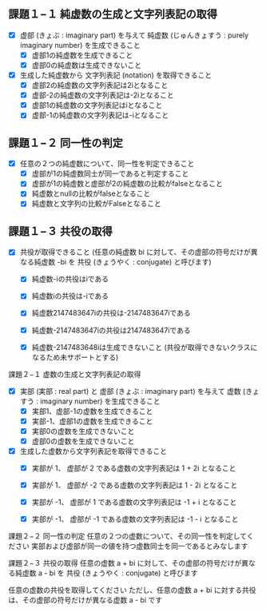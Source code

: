 ﻿## 課題１−１ 純虚数の生成と文字列表記の取得

- [x] 虚部 (きょぶ : imaginary part) を与えて 純虚数 (じゅんきょすう : purely imaginary number) を生成できること
  - [x] 虚部1の純虚数を生成できること
  - [x] 虚部0の純虚数は生成できないこと
  
- [x] 生成した純虚数から 文字列表記 (notation) を取得できること
  - [x] 虚部2の純虚数の文字列表記は2iとなること
  - [x] 虚部-2の純虚数の文字列表記は-2iとなること
  - [x] 虚部1の純虚数の文字列表記はiとなること
  - [x] 虚部-1の純虚数の文字列表記は-iとなること
  
## 課題１−２ 同一性の判定

- [x] 任意の２つの純虚数について、同一性を判定できること
  - [x] 虚部が1の純虚数同士が同一であると判定すること
  - [x] 虚部が1の純虚数と虚部が2の純虚数の比較がfalseとなること
  - [x] 純虚数とnullの比較がfalseとなること
  - [x] 純虚数と文字列の比較がFalseとなること

## 課題１−３ 共役の取得

- [x] 共役が取得できること (任意の純虚数 bi に対して、その虚部の符号だけが異なる純虚数 -bi を 共役 (きょうやく : conjugate) と呼びます)
    - [x] 純虚数-iの共役はiである
    - [x] 純虚数iの共役は-iである
    - [x] 純虚数2147483647iの共役は-2147483647iである
    - [x] 純虚数-2147483647iの共役は2147483647iである
    - [x] 純虚数-2147483648iは生成できないこと (共役が取得できないクラスになるため未サポートとする)
    

課題２−１ 虚数の生成と文字列表記の取得

- [x] 実部 (実部 : real part) と 虚部 (きょぶ : imaginary part) を与えて 虚数 (きょすう : imaginary number) を生成できること
  - [x] 実部1、虚部-1の虚数を生成できること
  - [x] 実部-1、虚部1の虚数を生成できること
  - [x] 実部0の虚数を生成できないこと 
  - [x] 虚部0の虚数を生成できないこと

- [x] 生成した虚数から文字列表記を取得できること
  - [x] 実部が 1、 虚部が 2 である虚数の文字列表記は 1 + 2i となること
  - [x] 実部が 1、 虚部が -2 である虚数の文字列表記は 1 - 2i となること
  - [x] 実部が -1、 虚部が 1 である虚数の文字列表記は -1 + i となること
  - [x] 実部が -1、 虚部が -1 である虚数の文字列表記は -1 - i となること


課題２−２ 同一性の判定
任意の２つの虚数について、その同一性を判定してください
実部および虚部が同一の値を持つ虚数同士を同一であるとみなします


課題２−３ 共役の取得
任意の虚数 a + bi に対して、その虚部の符号だけが異なる純虚数 a - bi を 共役 (きょうやく : conjugate) と呼びます

任意の虚数の共役を取得してください
ただし、任意の虚数 a + bi に対する共役は、その虚部の符号だけが異なる虚数 a - bi です